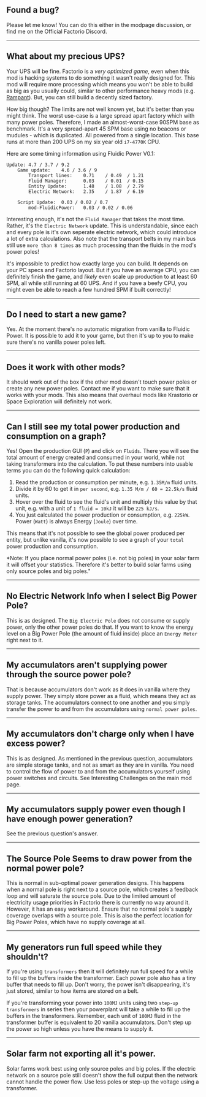 ## Found a bug?

Please let me know! You can do this either in the modpage discussion, or find me on the Official Factorio Discord.

---

## What about my precious UPS?

Your UPS will be fine. Factorio is a *very optimized game*, even when this mod is hacking systems to do something it wasn't really designed for. This mod will require more processing which means you won't be able to build as big as you usually could, similar to other performance heavy mods (e.g. [Rampant](https://mods.factorio.com/mod/Rampant)). But, you can still build a decently sized factory.

How big though? The limits are not well known yet, but it's better than you might think. The worst use-case is a large spread apart factory which with many power poles. Therefore, I made an almost-worst-case 90SPM base as benchmark. It's a very spread-apart 45 SPM base using no beacons or mudules - which is duplicated. All powered from a single location. This base runs at more than 200 UPS on my six year old `i7-4770K` CPU.

Here are some timing information using Fluidic Power V0.1:

```
Update: 4.7 / 3.7 / 9.2
    Game update:    4.6 / 3.6 / 9
        Transport lines:    0.71    / 0.49  / 1.21
        Fluid Manager:      0.03    / 0.01  / 0.15
        Entity Update:      1.48    / 1.08  / 2.79
        Electric Network:   2.35    / 1.87  / 6.19

    Script Update:  0.03 / 0.02 / 0.7
        mod-FluidicPower:   0.03 / 0.02 / 0.06
```

Interesting enough, it's not the `Fluid Manager` that takes the most time. Rather, it's the `Electric Network` update. This is understandable, since each and every pole is it's own seperate electric network, which could introduce a lot of extra calculations. Also note that the transport belts in my main bus still use `more than 8 times` as much processing than the fluids in the mod's power poles!

It's impossible to predict how exactly large you can build. It depends on your PC specs and Factorio layout. But if you have an average CPU, you can definitely finish the game, and *likely* even scale up production to at least 60 SPM, all while still running at 60 UPS. And if you have a beefy CPU, you might even be able to reach a few hundred SPM if built correctly!

---

## Do I need to start a new game?

Yes. At the moment there's no automatic migration from vanilla to Fluidic Power. It is possible to add it to your game, but then it's up to you to make sure there's no vanilla power poles left.

---

## Does it work with other mods?

It should work out of the box if the other mod doesn't touch power poles or create any new power poles. Contact me if you want to make sure that it works with your mods. This also means that overhaul mods like Krastorio or Space Exploration will definitely not work.

---

## Can I still see my total power production and consumption on a graph?
Yes! Open the production GUI (`P`) and click on `Fluids`. There you will see the total amount of energy created and consumed in your world, while not taking transformers into the calculation. To put these numbers into usable terms you can do the following quick calculation:

1. Read the production or consumption per minute, e.g. `1.35M/m` fluid units.
2. Divide it by 60 to get it in `per second`, e.g. `1.35 M/m / 60 = 22.5k/s` fluid units.
3. Hover over the fluid to see the fluid's unit and multiply this value by that unit, e.g. with a unit of `1 fluid = 10kJ` it will be `225 kJ/s`.
4. You just calculated the power production or consumption, e.g. `225kW`. Power (`Watt`) is always Energy (`Joule`) over time.

This means that it's not possible to see the global power produced per entity, but unlike vanilla, it's now possible to see a graph of your `total` power production and consumption.

*Note: If you place normal power poles (i.e. not big poles) in your solar farm it will offset your statistics. Therefore it's better to build solar farms using only source poles and big poles."

---

## No Electric Network Info when I select Big Power Pole?

This is as designed. The `Big Electric Pole` does not consume or supply power, only the other power poles do that. If you want to know the energy level on a Big Power Pole (the amount of fluid inside) place an `Energy Meter` right next to it.

---

## My accumulators aren't supplying power through the source power pole?

That is because accumulators don't work as it does in vanilla where they supply power. They simply store power as a fluid, which means they act as storage tanks. The accumulators connect to one another and you simply transfer the power to and from the accumulators using `normal power poles`.

---

## My accumulators don't charge only when I have excess power?
This is as designed. As mentioned in the previous question, accumulators are simple storage tanks, and not as smart as they are in vanilla. You need to control the flow of power to and from the accumulators yourself using power switches and circuits. See Interesting Challenges on the main mod page.

---

## My accumulators supply power even though I have enough power generation?
See the previous question's answer. 

---

## The Source Pole Seems to draw power from the normal power pole?
This is normal in sub-optimal power generation designs. This happens when a normal pole is right next to a source pole, which creates a feedback loop and will saturate the source pole. Due to the limited amount of electricity usage priorities in Factorio there is currently no way around it. However, it has an easy workaround. Ensure that no normal pole's supply coverage overlaps with a source pole. This is also the perfect location for Big Power Poles, which have no supply coverage at all.

---

## My generators run full speed while they shouldn't?

If you're using `transformers` then it will definitely run full speed for a while to fill up the buffers inside the transformer. Each power pole also has a tiny buffer that needs to fill up. Don't worry, the power isn't disappearing, it's just stored, similar to how items are stored on a belt.

If you're transforming your power into `100MJ` units using two `step-up transformers` in series then your powerplant will take a while to fill up the buffers in the transformers. Remember, each unit of `100MJ` fluid in the transformer buffer is equivalent to 20 vanilla accumulators. Don't step up the power so high unless you have the means to supply it.

---

## Solar farm not exporting all it's power.

Solar farms work best using only source poles and big poles. If the electric network on a source pole still doesn't show the full output then the network cannot handle the power flow. Use less poles or step-up the voltage using a transformer.